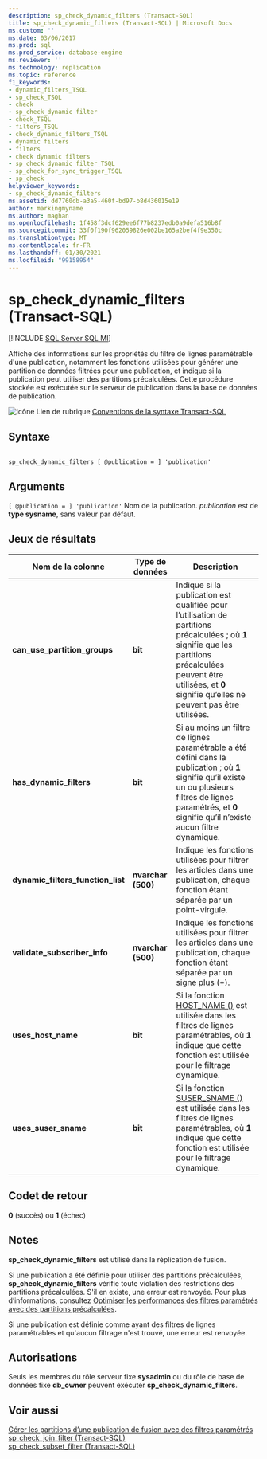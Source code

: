 ```yaml
---
description: sp_check_dynamic_filters (Transact-SQL)
title: sp_check_dynamic_filters (Transact-SQL) | Microsoft Docs
ms.custom: ''
ms.date: 03/06/2017
ms.prod: sql
ms.prod_service: database-engine
ms.reviewer: ''
ms.technology: replication
ms.topic: reference
f1_keywords:
- dynamic_filters_TSQL
- sp_check_TSQL
- check
- sp_check_dynamic filter
- check_TSQL
- filters_TSQL
- check_dynamic_filters_TSQL
- dynamic filters
- filters
- check dynamic filters
- sp_check_dynamic filter_TSQL
- sp_check_for_sync_trigger_TSQL
- sp_check
helpviewer_keywords:
- sp_check_dynamic_filters
ms.assetid: dd7760db-a3a5-460f-bd97-b8d436015e19
author: markingmyname
ms.author: maghan
ms.openlocfilehash: 1f458f3dcf629ee6f77b8237edb0a9defa516b8f
ms.sourcegitcommit: 33f0f190f962059826e002be165a2bef4f9e350c
ms.translationtype: MT
ms.contentlocale: fr-FR
ms.lasthandoff: 01/30/2021
ms.locfileid: "99158954"
---
```

# <a name="sp_check_dynamic_filters-transact-sql"></a>sp_check_dynamic_filters (Transact-SQL)
[!INCLUDE [SQL Server SQL MI](../../includes/applies-to-version/sql-asdbmi.md)]

  Affiche des informations sur les propriétés du filtre de lignes paramétrable d'une publication, notamment les fonctions utilisées pour générer une partition de données filtrées pour une publication, et indique si la publication peut utiliser des partitions précalculées. Cette procédure stockée est exécutée sur le serveur de publication dans la base de données de publication.  
  
 ![Icône Lien de rubrique](../../database-engine/configure-windows/media/topic-link.gif "Icône du lien de rubrique") [Conventions de la syntaxe Transact-SQL](../../t-sql/language-elements/transact-sql-syntax-conventions-transact-sql.md)  
  
## <a name="syntax"></a>Syntaxe  
  
```  
  
sp_check_dynamic_filters [ @publication = ] 'publication'  
```  
  
## <a name="arguments"></a>Arguments  
`[ @publication = ] 'publication'` Nom de la publication. *publication* est de **type sysname**, sans valeur par défaut.  
  
## <a name="result-sets"></a>Jeux de résultats  
  
|Nom de la colonne|Type de données|Description|  
|-----------------|---------------|-----------------|  
|**can_use_partition_groups**|**bit**|Indique si la publication est qualifiée pour l’utilisation de partitions précalculées ; où **1** signifie que les partitions précalculées peuvent être utilisées, et **0** signifie qu’elles ne peuvent pas être utilisées.|  
|**has_dynamic_filters**|**bit**|Si au moins un filtre de lignes paramétrable a été défini dans la publication ; où **1** signifie qu’il existe un ou plusieurs filtres de lignes paramétrés, et **0** signifie qu’il n’existe aucun filtre dynamique.|  
|**dynamic_filters_function_list**|**nvarchar (500)**|Indique les fonctions utilisées pour filtrer les articles dans une publication, chaque fonction étant séparée par un point-virgule.|  
|**validate_subscriber_info**|**nvarchar (500)**|Indique les fonctions utilisées pour filtrer les articles dans une publication, chaque fonction étant séparée par un signe plus (+).|  
|**uses_host_name**|**bit**|Si la fonction [HOST_NAME ()](../../t-sql/functions/host-name-transact-sql.md) est utilisée dans les filtres de lignes paramétrables, où **1** indique que cette fonction est utilisée pour le filtrage dynamique.|  
|**uses_suser_sname**|**bit**|Si la fonction [SUSER_SNAME ()](../../t-sql/functions/suser-sname-transact-sql.md) est utilisée dans les filtres de lignes paramétrables, où **1** indique que cette fonction est utilisée pour le filtrage dynamique.|  
  
## <a name="return-code-values"></a>Codet de retour  
 **0** (succès) ou **1** (échec)  
  
## <a name="remarks"></a>Notes  
 **sp_check_dynamic_filters** est utilisé dans la réplication de fusion.  
  
 Si une publication a été définie pour utiliser des partitions précalculées, **sp_check_dynamic_filters** vérifie toute violation des restrictions des partitions précalculées. S'il en existe, une erreur est renvoyée. Pour plus d’informations, consultez [Optimiser les performances des filtres paramétrés avec des partitions précalculées](../../relational-databases/replication/merge/parameterized-filters-optimize-for-precomputed-partitions.md).  
  
 Si une publication est définie comme ayant des filtres de lignes paramétrables et qu'aucun filtrage n'est trouvé, une erreur est renvoyée.  
  
## <a name="permissions"></a>Autorisations  
 Seuls les membres du rôle serveur fixe **sysadmin** ou du rôle de base de données fixe **db_owner** peuvent exécuter **sp_check_dynamic_filters**.  
  
## <a name="see-also"></a>Voir aussi  
 [Gérer les partitions d’une publication de fusion avec des filtres paramétrés](../../relational-databases/replication/publish/manage-partitions-for-a-merge-publication-with-parameterized-filters.md)   
 [sp_check_join_filter &#40;Transact-SQL&#41;](../../relational-databases/system-stored-procedures/sp-check-join-filter-transact-sql.md)   
 [sp_check_subset_filter &#40;Transact-SQL&#41;](../../relational-databases/system-stored-procedures/sp-check-subset-filter-transact-sql.md)  
  
  
